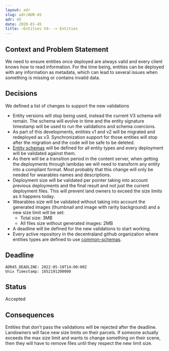 ```yaml
---
layout: adr
slug: adr/ADR-45
adr: 45
date: 2020-01-45
title: ~Entities V4~ -> Entities
---
```


## Context and Problem Statement

We need to ensure entities once deployed are always valid and every client knows how to read information. For the time being, entities can be deployed with any information as metadata, which can lead to several issues when something is missing or contains invalid data.

## Decisions

We defined a list of changes to support the new validations

- Entity versions will stop being used, instead the current V3 schema will remain. The schema will evolve in time and the entity signature timestamp will be used to run the validations and schema coercions.
- As part of this developments, entities v1 and v2 will be migrated and redeployed as v3. Synchronization support for those entities will stop after the migration and the code will be safe to be deleted.
- [Entity schemas][1] will be defined for all entity types and every deployment will be validated against them.
- As there will be a transition period in the content server, when getting the deployments through lambdas we will need to transform any entity into a compliant format. Most probably that this change will only be needed for wearables names and descriptions.
- Deployment size will be validated per pointer taking into account previous deployments and the final result and not just the current deployment files. This will prevent land owners to exceed the size limits as it happens today.
- Wearables size will be validated without taking into account the generated images (thumbnail and image with rarity background) and a new size limit will be set:
  - Total size: 3MB
  - All files size without generated images: 2MB
- A deadline will be defined for the new validations to start working.
- Every active repository in the decentraland github organization where entities types are defined to use [common-schemas][1].

## Deadline

    ADR45_DEADLINE: 2022-05-10T14:00:00Z
    Unix Timestamp: 1652191200000

## Status

Accepted

## Consequences

Entities that don't pass the validations will be rejected after the deadline.
Landowners will face new size limits on their parcels. If someone actually exceeds the max size limit and wants to change something on their scene, then they will have to remove files until they respect the new limit size.

[1]: https://github.com/decentraland/common-schemas
